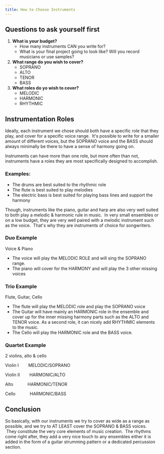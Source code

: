 ```yaml
---
title: How to Choose Instruments
---
```




## Questions to ask yourself first

1. **What is your budget?**
    - How many instruments CAN you write for?
    - What is your final project going to look like? Will you record musicians or use samples?
2. **What range do you wish to cover?**
    - SOPRANO
    - ALTO
    - TENOR
    - BASS
3. **What roles do yo wish to cover?**
    - MELODIC
    - HARMONIC
    - RHYTHMIC

## Instrumentation Roles

Ideally, each instrument we chose should both have a specific role that they play, and cover for a specific voice range.  It's possible to write for a smaller amount of different voices, but the SOPRANO voice and the BASS should always minimally be there to have a sense of harmony going on.

Instruments can have more than one role, but more often than not, instruments have a roles they are most specifically designed to accomplish.

### Examples:

- The drums are best suited to the rhythmic role
- The flute is best suited to play melodies
- The electric bass is best suited for playing bass lines and support the harmony

Though, instruments like the piano, guitar and harp are also very well suited to both play a melodic & harmonic rule in music.  In very small ensembles or on a low budget, they are very well paired with a melodic instrument such as the voice.  That's why they are instruments of choice for songwriters.

### **Duo Example**

Voice & Piano

- The voice will play the MELODIC ROLE and will sing the SOPRANO range.
- The piano will cover for the HARMONY and will play the 3 other missing voices

### Trio Example

Flute, Guitar, Cello

- The flute will play the MELODIC role and play the SOPRANO voice
- The Guitar will have mainly an HARMONIC role in the ensemble and cover up for the inner missing harmony parts such as the ALTO and TENOR voice. As a second role, it can nicely add RHYTHMIC elements to the music.
- The Cello will play the HARMONIC role and the BASS voice.

### Quartet Example

2 violins, alto & cello

Violin I        MELODIC/SOPRANO

Violin II        HARMONIC/ALTO

Alto            HARMONIC/TENOR

Cello            HARMONIC/BASS

## Conclusion

So basically, with our instruments we try to cover as wide as a range as possible, and we try to AT LEAST cover the SOPRANO & BASS voices.   They constitute the very core elements of music creation.  The rhythms come right after, they add a very nice touch to any ensembles either it is added in the form of a guitar strumming pattern or a dedicated percussion section.